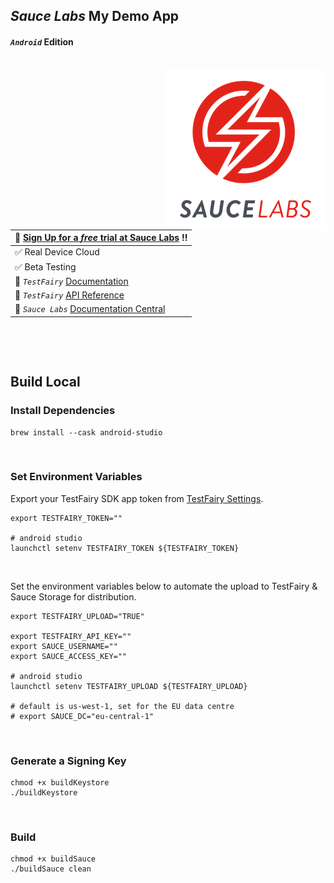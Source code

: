 ## _Sauce Labs_ My Demo App
#### _`Android`_  Edition

<br>
<img align="right" src="assets/logo_7.png">  



| :rocket: [Sign Up for a _free_ trial at Sauce Labs][400] :bangbang: |
|:----------------------------------------------------------------- |
| :white_check_mark: Real Device Cloud                              |
| :white_check_mark: Beta Testing                                   |
| :page_facing_up: _`TestFairy`_ [Documentation][200]                  |
| :page_facing_up: _`TestFairy`_ [API Reference][300]                  |
| :page_facing_up: _`Sauce Labs`_ [Documentation Central][500]                  |

&nbsp;

[400]: https://saucelabs.com/sign-up
[200]: https://docs.testfairy.com/Getting_Started/Getting_Started.html
[300]: https://docs.testfairy.com/API/Upload_API.html
[500]: https://docs.saucelabs.com/

<br>

## Build Local


### Install Dependencies

```shell
brew install --cask android-studio
```

<br>

### Set Environment Variables


Export your TestFairy SDK app token from [TestFairy Settings][100].

```shell
export TESTFAIRY_TOKEN=""

# android studio
launchctl setenv TESTFAIRY_TOKEN ${TESTFAIRY_TOKEN}
```

<br>

Set the environment variables below to automate the upload to TestFairy & Sauce Storage for distribution.

```shell
export TESTFAIRY_UPLOAD="TRUE"

export TESTFAIRY_API_KEY=""
export SAUCE_USERNAME=""
export SAUCE_ACCESS_KEY=""

# android studio
launchctl setenv TESTFAIRY_UPLOAD ${TESTFAIRY_UPLOAD}

# default is us-west-1, set for the EU data centre
# export SAUCE_DC="eu-central-1"
```


<br>


### Generate a Signing Key

```shell
chmod +x buildKeystore
./buildKeystore
```


<br>

### Build 

```shell
chmod +x buildSauce
./buildSauce clean
```

[100]: https://testfairy.saucelabs.com/settings
